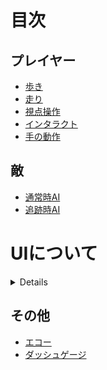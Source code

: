 # 目次
## プレイヤー
- [歩き](/Specifications/Player/Walk.md)
- [走り](/Specifications/Player/Dash.md)
- [視点操作](/Specifications/Player/View.md)
- [インタラクト](/Specifications/Player/Interact.md)
- [手の動作](/Specifications/Player/Hand.md)
## 敵
- [通常時AI](/Specifications/Enemy/DefaultAI.md)
- [追跡時AI](/Specifications/Enemy/trackingAI.md)

# UIについて
<details>

## 概要

ユーザーへの情報を視覚的に伝える。インタラクト時や照準,メニュー画面など。

## 目次

### メニューUI
- [メニュー画面](/UI/MenuUI/MenuDisplay.md)
  - [ゲームに戻る](/UI/MenuUI/ReturnGame.md)
  - [リスタート](/UI/MenuUI/ReStart.md)
  - [オプション](/UI/MenuUI/ConfirmDisplay.md)
  - [タイトルに戻る](/UI/MenuUI/ReturnTitle.md)

### プレイヤーUI
- [ダッシュゲージ]
- [インタラクトガイド]
- [照準]
 
</details>

## その他
- [エコー](/Specifications/Echo.md)
- [ダッシュゲージ](/Specifications/DashGage.md)